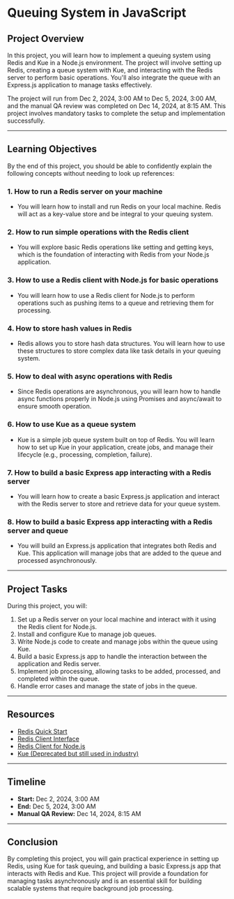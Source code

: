 # Queuing System in JavaScript

## Project Overview

In this project, you will learn how to implement a queuing system using Redis and Kue in a Node.js environment. The project will involve setting up Redis, creating a queue system with Kue, and interacting with the Redis server to perform basic operations. You'll also integrate the queue with an Express.js application to manage tasks effectively.

The project will run from Dec 2, 2024, 3:00 AM to Dec 5, 2024, 3:00 AM, and the manual QA review was completed on Dec 14, 2024, at 8:15 AM. This project involves mandatory tasks to complete the setup and implementation successfully.

---

## Learning Objectives

By the end of this project, you should be able to confidently explain the following concepts without needing to look up references:

### 1. **How to run a Redis server on your machine**
   - You will learn how to install and run Redis on your local machine. Redis will act as a key-value store and be integral to your queuing system.

### 2. **How to run simple operations with the Redis client**
   - You will explore basic Redis operations like setting and getting keys, which is the foundation of interacting with Redis from your Node.js application.

### 3. **How to use a Redis client with Node.js for basic operations**
   - You will learn how to use a Redis client for Node.js to perform operations such as pushing items to a queue and retrieving them for processing.

### 4. **How to store hash values in Redis**
   - Redis allows you to store hash data structures. You will learn how to use these structures to store complex data like task details in your queuing system.

### 5. **How to deal with async operations with Redis**
   - Since Redis operations are asynchronous, you will learn how to handle async functions properly in Node.js using Promises and async/await to ensure smooth operation.

### 6. **How to use Kue as a queue system**
   - Kue is a simple job queue system built on top of Redis. You will learn how to set up Kue in your application, create jobs, and manage their lifecycle (e.g., processing, completion, failure).

### 7. **How to build a basic Express app interacting with a Redis server**
   - You will learn how to create a basic Express.js application and interact with the Redis server to store and retrieve data for your queue system.

### 8. **How to build a basic Express app interacting with a Redis server and queue**
   - You will build an Express.js application that integrates both Redis and Kue. This application will manage jobs that are added to the queue and processed asynchronously.

---

## Project Tasks

During this project, you will:

1. Set up a Redis server on your local machine and interact with it using the Redis client for Node.js.
2. Install and configure Kue to manage job queues.
3. Write Node.js code to create and manage jobs within the queue using Kue.
4. Build a basic Express.js app to handle the interaction between the application and Redis server.
5. Implement job processing, allowing tasks to be added, processed, and completed within the queue.
6. Handle error cases and manage the state of jobs in the queue.

---

## Resources

- [Redis Quick Start](https://redis.io/topics/quickstart)
- [Redis Client Interface](https://www.npmjs.com/package/redis)
- [Redis Client for Node.js](https://www.npmjs.com/package/redis)
- [Kue (Deprecated but still used in industry)](https://github.com/Automattic/kue)

---

## Timeline

- **Start:** Dec 2, 2024, 3:00 AM
- **End:** Dec 5, 2024, 3:00 AM
- **Manual QA Review:** Dec 14, 2024, 8:15 AM

---

## Conclusion

By completing this project, you will gain practical experience in setting up Redis, using Kue for task queuing, and building a basic Express.js app that interacts with Redis and Kue. This project will provide a foundation for managing tasks asynchronously and is an essential skill for building scalable systems that require background job processing.

